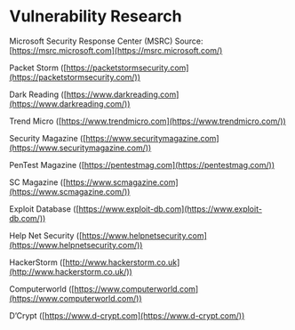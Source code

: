 # Vulnerability Research

Microsoft Security Response Center (MSRC) Source: [https://msrc.microsoft.com](https://msrc.microsoft.com/)

Packet Storm ([https://packetstormsecurity.com](https://packetstormsecurity.com/)) 

Dark Reading ([https://www.darkreading.com](https://www.darkreading.com/)) 

Trend Micro ([https://www.trendmicro.com](https://www.trendmicro.com/)) 

Security Magazine ([https://www.securitymagazine.com](https://www.securitymagazine.com/)) 

PenTest Magazine ([https://pentestmag.com](https://pentestmag.com/)) 

SC Magazine ([https://www.scmagazine.com](https://www.scmagazine.com/)) 

Exploit Database ([https://www.exploit-db.com](https://www.exploit-db.com/)) 

Help Net Security ([https://www.helpnetsecurity.com](https://www.helpnetsecurity.com/)) 

HackerStorm ([http://www.hackerstorm.co.uk](http://www.hackerstorm.co.uk/)) 

Computerworld ([https://www.computerworld.com](https://www.computerworld.com/)) 

D’Crypt ([https://www.d-crypt.com](https://www.d-crypt.com/))